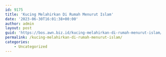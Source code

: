 ```yaml
---
id: 9175
title: 'Kucing Melahirkan Di Rumah Menurut Islam'
date: '2023-06-30T16:01:38+00:00'
author: admin
layout: post
guid: 'https://bos.awn.biz.id/kucing-melahirkan-di-rumah-menurut-islam/'
permalink: /kucing-melahirkan-di-rumah-menurut-islam/
categories:
    - Uncategorized
---
```


